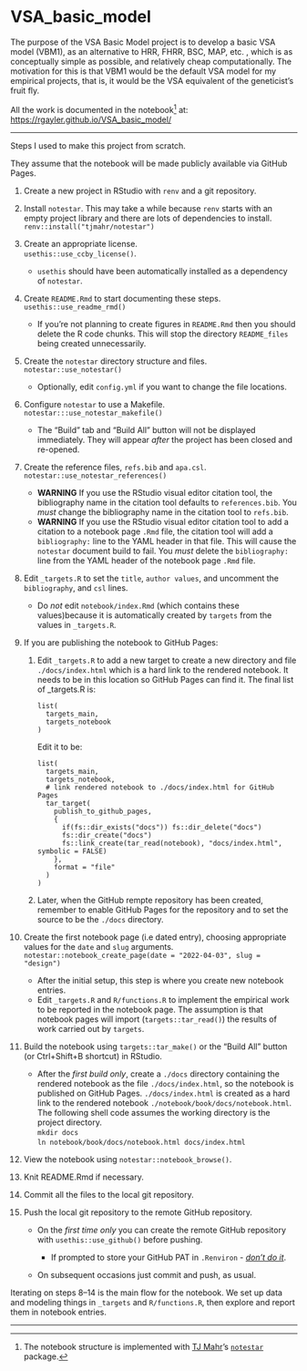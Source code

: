 
<!-- README.md is generated from README.Rmd. Please edit that file -->

# VSA_basic_model

<!-- badges: start -->
<!-- badges: end -->

The purpose of the VSA Basic Model project is to develop a basic VSA
model (VBM1), as an alternative to HRR, FHRR, BSC, MAP, etc. , which is
as conceptually simple as possible, and relatively cheap
computationally. The motivation for this is that VBM1 would be the
default VSA model for my empirical projects, that is, it would be the
VSA equivalent of the geneticist’s fruit fly.

<!--
What is special about using `README.Rmd` instead of just `README.md`? You can include R chunks.
You'll still need to render `README.Rmd` regularly, to keep `README.md` up-to-date. `devtools::build_readme()` is handy for this. You could also use GitHub Actions to re-render `README.Rmd` every time you push. An example workflow can be found here: <https://github.com/r-lib/actions/tree/v1/examples>.

You can also embed plots.
In that case, don't forget to commit and push the resulting figure files, so they display on GitHub. 
-->

All the work is documented in the notebook[^1] at:
<https://rgayler.github.io/VSA_basic_model/>

------------------------------------------------------------------------

Steps I used to make this project from scratch.

They assume that the notebook will be made publicly available via GitHub
Pages.

1.  Create a new project in RStudio with `renv` and a git repository.

2.  Install `notestar`. This may take a while because `renv` starts with
    an empty project library and there are lots of dependencies to
    install.  
    `renv::install("tjmahr/notestar")`

3.  Create an appropriate license.  
    `usethis::use_ccby_license()`.

    -   `usethis` should have been automatically installed as a
        dependency of `notestar`.

4.  Create `README.Rmd` to start documenting these steps.  
    `usethis::use_readme_rmd()`

    -   If you’re not planning to create figures in `README.Rmd` then
        you should delete the R code chunks. This will stop the
        directory `README_files` being created unnecessarily.

5.  Create the `notestar` directory structure and files.  
    `notestar::use_notestar()`

    -   Optionally, edit `config.yml` if you want to change the file
        locations.

6.  Configure `notestar` to use a Makefile.  
    `notestar:::use_notestar_makefile()`

    -   The “Build” tab and “Build All” button will not be displayed
        immediately. They will appear *after* the project has been
        closed and re-opened.

7.  Create the reference files, `refs.bib` and `apa.csl`.  
    `notestar::use_notestar_references()`

    -   **WARNING** If you use the RStudio visual editor citation tool,
        the bibliography name in the citation tool defaults to
        `references.bib`. You *must* change the bibliography name in the
        citation tool to `refs.bib`.
    -   **WARNING** If you use the RStudio visual editor citation tool
        to add a citation to a notebook page `.Rmd` file, the citation
        tool will add a `bibliography:` line to the YAML header in that
        file. This will cause the `notestar` document build to fail. You
        *must* delete the `bibliography:` line from the YAML header of
        the notebook page `.Rmd` file.

8.  Edit `_targets.R` to set the `title`, `author values`, and uncomment
    the `bibliography`, and `csl` lines.

    -   Do *not* edit `notebook/index.Rmd` (which contains these
        values)because it is automatically created by `targets` from the
        values in `_targets.R`.

9.  If you are publishing the notebook to GitHub Pages:

    1.  Edit `_targets.R` to add a new target to create a new directory
        and file `./docs/index.html` which is a hard link to the
        rendered notebook. It needs to be in this location so GitHub
        Pages can find it. The final list of \_targets.R is:

            list(
              targets_main,
              targets_notebook
            )

        Edit it to be:

            list(
              targets_main,
              targets_notebook,
              # link rendered notebook to ./docs/index.html for GitHub Pages
              tar_target(
                publish_to_github_pages,
                {
                  if(fs::dir_exists("docs")) fs::dir_delete("docs")
                  fs::dir_create("docs")
                  fs::link_create(tar_read(notebook), "docs/index.html", symbolic = FALSE)
                },
                format = "file"
              )
            )

    2.  Later, when the GitHub rempte repository has been created,
        remember to enable GitHub Pages for the repository and to set
        the source to be the `./docs` directory.

10. Create the first notebook page (i.e dated entry), choosing
    appropriate values for the `date` and `slug` arguments.  
    `notestar::notebook_create_page(date = "2022-04-03", slug = "design")`

    -   After the initial setup, this step is where you create new
        notebook entries.
    -   Edit `_targets.R` and `R/functions.R` to implement the empirical
        work to be reported in the notebook page. The assumption is that
        notebook pages will import (`targets::tar_read()`) the results
        of work carried out by `targets`.

11. Build the notebook using `targets::tar_make()` or the “Build All”
    button (or Ctrl+Shift+B shortcut) in RStudio.

    -   After the *first build only*, create a `./docs` directory
        containing the rendered notebook as the file
        `./docs/index.html`, so the notebook is published on GitHub
        Pages. `./docs/index.html` is created as a hard link to the
        rendered notebook `./notebook/book/docs/notebook.html`. The
        following shell code assumes the working directory is the
        project directory.  
        `mkdir docs`  
        `ln notebook/book/docs/notebook.html docs/index.html`

12. View the notebook using `notestar::notebook_browse()`.

13. Knit README.Rmd if necessary.

14. Commit all the files to the local git repository.

15. Push the local git repository to the remote GitHub repository.

    -   On the *first time only* you can create the remote GitHub
        repository with `usethis::use_github()` before pushing.

        -   If prompted to store your GitHub PAT in `.Renviron` -
            [*don’t do
            it*](https://usethis.r-lib.org/articles/git-credentials.html#tldr-use-https-2fa-and-a-github-personal-access-token).

    -   On subsequent occasions just commit and push, as usual.

Iterating on steps 8–14 is the main flow for the notebook. We set up
data and modeling things in `_targets` and `R/functions.R`, then explore
and report them in notebook entries.

------------------------------------------------------------------------

<!--
How the data/modeling flow into the notebook entries and into the final
notebook:

```
{r graph, dpi = 144}
targets::tar_visnetwork(targets_only = TRUE)
```
-->

[^1]: The notebook structure is implemented with [TJ
    Mahr](https://www.tjmahr.com/)’s
    [`notestar`](https://github.com/tjmahr/notestar) package.
